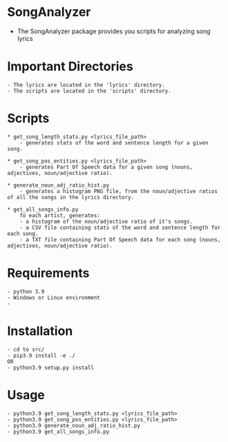 # SongAnalyzer
* The SongAnalyzer package provides you scripts for analyzing song lyrics

# Important Directories
    - The lyrics are located in the 'lyrics' directory.
    - The scripts are located in the 'scripts' directory.

# Scripts
    * get_song_length_stats.py <lyrics_file_path>
        - generates stats of the word and sentence length for a given song.

    * get_song_pos_entities.py <lyrics_file_path>
        - generates Part Of Speech data for a given song (nouns, adjectives, noun/adjective ratio).

    * generate_noun_adj_ratio_hist.py
        - generates a histogram PNG file, from the noun/adjective ratios of all the songs in the lyrics directory.

    * get_all_songs_info.py
        fo each artist, generates:
        - a histogram of the noun/adjective ratio of it's songs.
        - a CSV file containing stats of the word and sentence length for each song.
        - a TXT file containing Part Of Speech data for each song (nouns, adjectives, noun/adjective ratio).

# Requirements
    - python 3.9
    - Windows or Linux environment
    -

# Installation
    - cd to src/
    - pip3.9 install -e ./
    OR
    - python3.9 setup.py install

# Usage
    - python3.9 get_song_length_stats.py <lyrics_file_path>
    - python3.9 get_song_pos_entities.py <lyrics_file_path>
    - python3.9 generate_noun_adj_ratio_hist.py
    - python3.9 get_all_songs_info.py